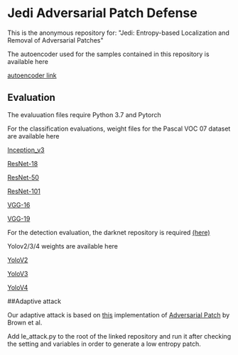 # Jedi Adversarial Patch Defense
This is the anonymous repository for: "Jedi: Entropy-based Localization and Removal of Adversarial Patches"

The autoencoder used for the samples contained in this repository is available here

[autoencoder link](https://drive.google.com/file/d/1N3BXaWu85uNJ378_SHkU_HElAIiaCaDr/view?usp=sharing)

## Evaluation
The evaluuation files require Python 3.7 and Pytorch

For the classification evaluations, weight files for the Pascal VOC 07 dataset are available here

[Inception_v3](https://drive.google.com/file/d/19uROGUGR71wdu-kbLi63p-fFm97U5e5i/view?usp=sharing)

[ResNet-18](https://drive.google.com/file/d/1EfTd0pFohg_61UGKqxZCBC9Pe8xF4KZy/view?usp=sharing)

[ResNet-50](https://drive.google.com/file/d/1sDMWhx90ft2iwUW8Be7YbBGHHiyCNYbn/view?usp=sharing)

[ResNet-101](https://drive.google.com/file/d/1tzRJzmYpOH5LqN0VOqfxsgRLuNluSmlS/view?usp=sharing)

[VGG-16](https://drive.google.com/file/d/1yzow_A_5GEugfWjjF6KsH1hgPwy28x9Z/view?usp=sharing)


[VGG-19](https://drive.google.com/file/d/1bUeuWAyIQotmashylJCPXL9noXvt-VJm/view?usp=sharing)

For the detection evaluation, the darknet repository is required [(here)](https://github.com/pjreddie/darknet)

Yolov2/3/4 weights are available here

[YoloV2](https://drive.google.com/file/d/1iEm6tv521flagCJzwUy2KURTFH1O7zcA/view?usp=sharing)

[YoloV3](https://drive.google.com/file/d/120vF6NEcUSpTNXovsRA6oeIk3LR_zxk0/view?usp=sharing)

[YoloV4](https://drive.google.com/file/d/1V_xNETpN4Tq6w-wBnBPGdkYhNhR_xpSy/view?usp=sharing)

##Adaptive attack

Our adaptive attack is based on [this](https://github.com/A-LinCui/Adversarial_Patch_Attack/) implementation of [Adversarial Patch](https://arxiv.org/abs/1712.09665) by Brown et al. 

Add le_attack.py to the root of the linked repository and run it after checking the setting and variables in order to generate a low entropy patch.
